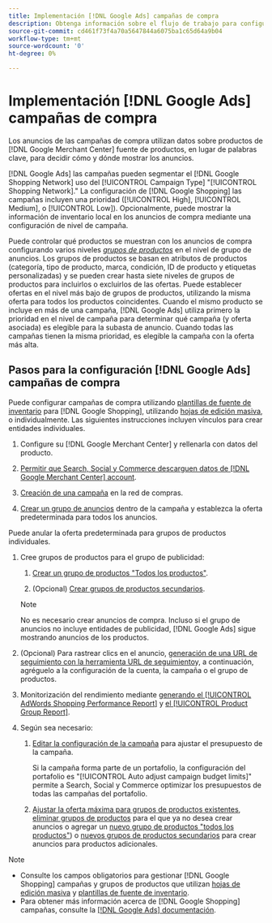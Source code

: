 ```yaml
---
title: Implementación [!DNL Google Ads] campañas de compra
description: Obtenga información sobre el flujo de trabajo para configurar [!DNL Google Ads] campañas de compras.
source-git-commit: cd461f73f4a70a5647844a6075ba1c65d64a9b04
workflow-type: tm+mt
source-wordcount: '0'
ht-degree: 0%

---
```


# Implementación [!DNL Google Ads] campañas de compra

Los anuncios de las campañas de compra utilizan datos sobre productos de [!DNL Google Merchant Center] fuente de productos, en lugar de palabras clave, para decidir cómo y dónde mostrar los anuncios.

[!DNL Google Ads] las campañas pueden segmentar el [!DNL Google Shopping Network] uso del [!UICONTROL Campaign Type] &quot;[!UICONTROL Shopping Network].&quot; La configuración de [!DNL Google Shopping] las campañas incluyen una prioridad ([!UICONTROL High], [!UICONTROL Medium], o [!UICONTROL Low]). Opcionalmente, puede mostrar la información de inventario local en los anuncios de compra mediante una configuración de nivel de campaña.

Puede controlar qué productos se muestran con los anuncios de compra configurando varios niveles *[grupos de productos](/help/search-social-commerce/campaign-management/campaigns/product-group-about.md)* en el nivel de grupo de anuncios. Los grupos de productos se basan en atributos de productos (categoría, tipo de producto, marca, condición, ID de producto y etiquetas personalizadas) y se pueden crear hasta siete niveles de grupos de productos para incluirlos o excluirlos de las ofertas. Puede establecer ofertas en el nivel más bajo de grupos de productos, utilizando la misma oferta para todos los productos coincidentes. Cuando el mismo producto se incluye en más de una campaña, [!DNL Google Ads] utiliza primero la prioridad en el nivel de campaña para determinar qué campaña (y oferta asociada) es elegible para la subasta de anuncio. Cuando todas las campañas tienen la misma prioridad, es elegible la campaña con la oferta más alta.

## Pasos para la configuración [!DNL Google Ads] campañas de compra

Puede configurar campañas de compra utilizando [plantillas de fuente de inventario](/help/search-social-commerce/campaign-management/inventory-feeds/inventory-feeds-about.md) para [!DNL Google Shopping], utilizando [hojas de edición masiva](/help/search-social-commerce/campaign-management/bulksheets/bulksheet-about.md), o individualmente. Las siguientes instrucciones incluyen vínculos para crear entidades individuales.

1. Configure su [!DNL Google Merchant Center] y rellenarla con datos del producto.

1. [Permitir que Search, Social y Commerce descarguen datos de [!DNL Google Merchant Center] account](/help/search-social-commerce/campaign-management/accounts/merchant-account-manage.md).

1. [Creación de una campaña](/help/search-social-commerce/campaign-management/campaigns/campaign-manage.md) en la red de compras.

1. [Crear un grupo de anuncios](/help/search-social-commerce/campaign-management/campaigns/ad-group-manage.md) dentro de la campaña y establezca la oferta predeterminada para todos los anuncios.

Puede anular la oferta predeterminada para grupos de productos individuales.

1. Cree grupos de productos para el grupo de publicidad:

   1. [Crear un grupo de productos &quot;Todos los productos&quot;](/help/search-social-commerce/campaign-management/campaigns/product-group-manage.md).

   1. (Opcional) [Crear grupos de productos secundarios](/help/search-social-commerce/campaign-management/campaigns/product-group-manage.md).
   >[!NOTE]
   >No es necesario crear anuncios de compra. Incluso si el grupo de anuncios no incluye entidades de publicidad, [!DNL Google Ads] sigue mostrando anuncios de los productos.

1. (Opcional) Para rastrear clics en el anuncio, [generación de una URL de seguimiento con la herramienta URL de seguimiento](/help/search-social-commerce/tools/click-tracking-url-generate.md)y, a continuación, agréguelo a la configuración de la cuenta, la campaña o el grupo de productos.

1. Monitorización del rendimiento mediante [generando el [!UICONTROL AdWords Shopping Performance Report]](/help/search-social-commerce/reports/management/specialty/specialty-report-generate.md) y [el [!UICONTROL Product Group Report]](/help/search-social-commerce/reports/management/basic-advanced/basic-advanced-report-generate.md).

1. Según sea necesario:

   1. [Editar la configuración de la campaña](/help/search-social-commerce/campaign-management/campaigns/campaign-manage.md) para ajustar el presupuesto de la campaña.

      Si la campaña forma parte de un portafolio, la configuración del portafolio es &quot;[!UICONTROL Auto adjust campaign budget limits]&quot; permite a Search, Social y Commerce optimizar los presupuestos de todas las campañas del portafolio.

   1. [Ajustar la oferta máxima para grupos de productos existentes](/help/search-social-commerce/campaign-management/campaigns/product-group-manage.md), [eliminar grupos de productos](/help/search-social-commerce/campaign-management/campaigns/product-group-manage.md) para el que ya no desea crear anuncios o agregar un [nuevo grupo de productos &quot;todos los productos&quot;](/help/search-social-commerce/campaign-management/campaigns/product-group-manage.md)) o [nuevos grupos de productos secundarios](/help/search-social-commerce/campaign-management/campaigns/product-group-manage.md) para crear anuncios para productos adicionales.

>[!NOTE]
>
>* Consulte los campos obligatorios para gestionar [!DNL Google Shopping] campañas y grupos de productos que utilizan [hojas de edición masiva](/help/search-social-commerce/campaign-management/bulksheets/bulksheet-data-formats/bulksheet-data-google.md) y [plantillas de fuente de inventario](/help/search-social-commerce/campaign-management/inventory-feeds/ad-templates/template-google-shopping.md).
>* Para obtener más información acerca de [!DNL Google Shopping] campañas, consulte la [[!DNL Google Ads] documentación](https://support.google.com/google-ads/answer/2454022).

